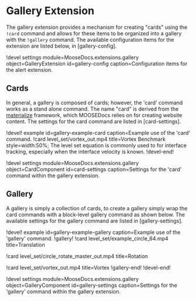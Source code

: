# Gallery Extension

The gallery extension provides a mechanism for creating "cards" using the `!card` command and
allows for these items to be organized into a gallery with the `!gallery` command. The
available configuration items for the extension are listed below, in [gallery-config].

!devel settings module=MooseDocs.extensions.gallery
                object=GalleryExtension
                id=gallery-config
                caption=Configuration items for the alert extension.

## Cards

In general, a gallery is composed of cards; however, the 'card' command works as a stand
alone command. The name "card" is derived from the [materialize](https://materializecss.com/cards.html)
framework, which MOOSEDocs relies on for creating website content. The settings for the
card command are listed in [card-settings].

!devel! example id=gallery-example-card
               caption=Example use of the 'card' command.
!card level_set/vortex_out.mp4 title=Vortex Benchmark style=width:50%;
The level set equation is commonly used to for interface tracking, especially when the interface
velocity is known.
!devel-end!

!devel settings module=MooseDocs.extensions.gallery
                object=CardComponent
                id=card-settings
                caption=Settings for the 'card' command within the gallery extension.



## Gallery

A gallery is simply a collection of cards, to create a gallery simply wrap the card commands
with a block-level gallery command as shown below. The available settings for the gallery command
are listed in [gallery-settings].

!devel! example id=gallery-example-gallery
               caption=Example use of the 'gallery' command.
!gallery!
!card level_set/example_circle_64.mp4 title=Translation

!card level_set/circle_rotate_master_out.mp4 title=Rotation

!card level_set/vortex_out.mp4 title=Vortex
!gallery-end!
!devel-end!

!devel settings module=MooseDocs.extensions.gallery
                object=GalleryComponent
                id=gallery-settings
                caption=Settings for the 'gallery' command within the gallery extension.
